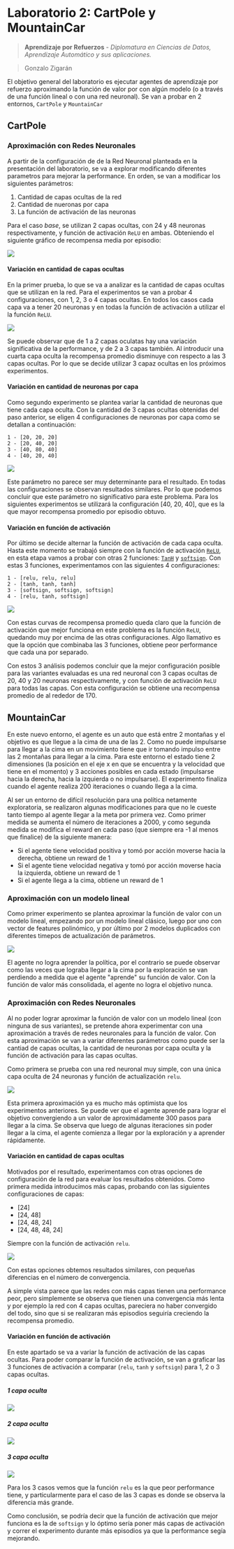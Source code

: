 # Laboratorio 2: CartPole y MountainCar

> **Aprendizaje por Refuerzos** - *Diplomatura en Ciencias de Datos, 
Aprendizaje Automático y sus aplicaciones.*

> Gonzalo Zigarán

El objetivo general del laboratorio es ejecutar agentes de aprendizaje por 
refuerzo aproximando la función de valor por con algún modelo (o a través de 
una función lineal o con una red neuronal). Se van a probar en 2 entornos, 
`CartPole` y `MountainCar`

## CartPole

### Aproximación con Redes Neuronales

A partir de la configuración de de la Red Neuronal planteada en la presentación
del laboratorio, se va a explorar modificando diferentes parametros para 
mejorar la performance. En orden, se van a modificar los siguientes parámetros:
1. Cantidad de capas ocultas de la red
1. Cantidad de nueronas por capa
1. La función de activación de las neuronas

Para el caso *base*, se utilizan 2 capas ocultas, con 24 y 48 neuronas 
respectivamente, y función de activación `ReLU` en ambas. Obteniendo el 
siguiente gráfico de recompensa media por episodio:

![](img/cp_rec_acum_24_48_relu.png)

#### Variación en cantidad de capas ocultas

En la primer prueba, lo que se va a analizar es la cantidad de capas ocultas 
que se utilizan en la red. Para el experimentos se van a probar 4 
configuraciones, con 1, 2, 3 o 4 capas ocultas. En todos los casos cada capa 
va a tener 20 neuronas y en todas la función de activación a utilizar el la 
función `ReLU`.

![](img/cp_rec_acum_layers.png)

Se puede observar que de 1 a 2 capas oculatas hay una variación significativa 
de la performance, y de 2 a 3 capas también. Al introducir una cuarta capa 
oculta la recompensa promedio disminuye con respecto a las 3 capas ocultas. 
Por lo que se decide utilizar 3 capaz ocultas en los próximos experimentos.

#### Variación en cantidad de neuronas por capa

Como segundo experimento se plantea variar la cantidad de neuronas que tiene 
cada capa oculta. Con la cantidad de 3 capas ocultas obtenidas del paso 
anterior, se eligen 4 configuraciones de neuronas por capa como se detallan a
continuación:

    1 - [20, 20, 20]
    2 - [20, 40, 20]
    3 - [40, 80, 40]
    4 - [40, 20, 40]

![](img/cp_rec_acum_neurons.png)

Este parámetro no parece ser muy determinante para el resultado. En todas las
configuraciones se observan resultados similares. Por lo que podemos concluir 
que este parámetro no significativo para este problema. Para los siguientes 
experimentos se utilizará la configuración [40, 20, 40], que es la que mayor 
recompensa promedio por episodio obtuvo.

#### Variación en función de activación

Por último se decide alternar la función de activación de cada capa oculta. 
Hasta este momento se trabajó siempre con la función de activación 
[`ReLU`](https://keras.io/activations/#relu), en esta etapa vamos a probar con
otras 2 funciones: [`TanH`](https://keras.io/activations/#tanh) y 
[`softsign`](https://keras.io/activations/#softsign). Con estas 3 funciones,
experimentamos con las siguientes 4 configuraciones:

    1 - [relu, relu, relu]
    2 - [tanh, tanh, tanh]
    3 - [softsign, softsign, softsign]
    4 - [relu, tanh, softsign]

![](img/cp_rec_acum_activations.png)

Con estas curvas de recompensa promedio queda claro que la función de 
activación que mejor funciona en este problema es la función `ReLU`, quedando 
muy por encima de las otras configuraciones. Algo llamativo es que la opción 
que combinaba las 3 funciones, obtiene peor performance que cada una por 
separado. 

Con estos 3 análisis podemos concluir que la mejor configuración posible para 
las variantes evaluadas es una red neuronal con 3 capas ocultas de 20, 40 y 20 
neuronas respectivamente, y con función de activación `ReLU` para todas las 
capas. Con esta configuración se obtiene una recompensa promedio de al rededor
de 170.


## MountainCar

En este nuevo entorno, el agente es un auto que está entre 2 montañas y el 
objetivo es que llegue a la cima de una de las 2. Como no puede impulsarse 
para llegar a la cima en un movimiento tiene que ir tomando impulso entre las
2 montañas para llegar a la cima. Para este entorno el estado tiene 2 
dimensiones (la posición en el eje x en que se encuentra y la velocidad que 
tiene en el momento) y 3 acciones posibles en cada estado (impulsarse hacia 
la derecha, hacia la izquierda o no impulsarse). El experimento finaliza 
cuando el agente realiza 200 iteraciones o cuando llega a la cima.

Al ser un entorno de difícil resolución para una política netamente 
exploratoria, se realizaron algunas modificaciones para que no le cueste tanto 
tiempo al agente llegar a la meta por primera vez. Como primer medida se 
aumenta el número de iteraciones a 2000, y como segunda medida se modifica el 
reward en cada paso (que siempre era -1 al menos que finalice) de la siguiente 
manera:

 - Si el agente tiene velocidad positiva y tomó por acción moverse hacia la 
 derecha, obtiene un reward de 1
 - Si el agente tiene velocidad negativa y tomó por acción moverse hacia la 
 izquierda, obtiene un reward de 1
 - Si el agente llega a la cima, obtiene un reward de 1

### Aproximación con un modelo lineal

Como primer experimento se plantea aproximar la función de valor con un modelo 
lineal, empezando por un modelo lineal clásico, luego por uno con vector de 
features polinómico, y por último por 2 modelos duplicados con diferentes 
timepos de actualización de parámetros. 

![](img/mc_rec_acum_sgd.png)

El agente no logra aprender la política, por el contrario se puede observar 
como las veces que lograba llegar a la cima por la exploración se van perdiendo
 a medida que el agente "aprende" su función de valor. Con la función de valor 
más consolidada, el agente no logra el objetivo nunca. 


### Aproximación con Redes Neuronales

Al no poder lograr aproximar la función de valor con un modelo lineal (con 
ninguna de sus variantes), se pretende ahora experimentar con una aproximación 
a través de redes neuronales para la función de valor. Con esta aproximación 
se van a variar diferentes parámetros como puede ser la cantiad de capas 
ocultas, la cantidad de neuronas por capa oculta y la función de activación 
para las capas ocultas.

Como primera se prueba con una red neuronal muy simple, con una única capa 
oculta de 24 neuronas y función de actualización `relu`.

![](img/mc_rec_acum_24_relu.png)

Esta primera aproximación ya es mucho más optimista que los experimentos anteriores. Se puede ver que el agente aprende para lograr el objetivo 
convergiendo a un valor de aproximádamente 300 pasos para llegar a la cima. 
Se observa que luego de algunas iteraciones sin poder llegar a la cima, el 
agente comienza a llegar por la exploración y a aprender rápidamente. 


#### Variación en cantidad de capas ocultas

Motivados por el resultado, experimentamos con otras opciones de configuración 
de la red para evaluar los resultados obtenidos. Como primera medida 
introducimos más capas, probando con las siguientes configuraciones de capas:

 - [24]
 - [24, 48]
 - [24, 48, 24]
 - [24, 48, 48, 24]

 Siempre con la función de activación `relu`.

![](img/mc_rec_acum_relu.png)

Con estas opciones obtemos resultados similares, con pequeñas diferencias en 
el número de convergencia. 

A simple vista parece que las redes con más capas tienen una performance peor, 
pero simplemente se observa que tienen una convergencia más lenta y por ejemplo 
la red con 4 capas ocultas, pareciera no haber convergido del todo, sino que si 
se realizaran más episodios seguiría creciendo la recompensa promedio. 

#### Variación en función de activación

En este apartado se va a variar la función de activación de las capas ocultas. 
Para poder comparar la función de activación, se van a graficar las 3 funciones
de activación a comparar (`relu`, `tanh` y `softsign`) para 1, 2 o 3 capas 
ocultas.

##### 1 capa oculta

![](img/mc_rec_acum_24_act.png)

##### 2 capa oculta

![](img/mc_rec_acum_24_48_act.png)

##### 3 capa oculta

![](img/mc_rec_acum_24_48_24_act.png)


Para los 3 casos vemos que la función `relu` es la que peor performance tiene, 
y particularmente para el caso de las 3 capas es donde se observa la diferencia
más grande. 

Como conclusión, se podría decir que la función de activación que mejor 
funciona es la de `softsign` y lo óptimo sería poner más capas de activación 
y correr el experimento durante más episodios ya que la performance segía 
mejorando.